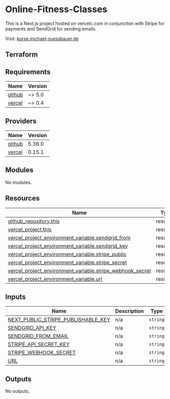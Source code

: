 # Online-Fitness-Classes

This is a Next.js project hosted on vercelc.com in conjunction with Stripe for payments and SendGrid for sending emails.

Visit: <a href="https://kurse.michaela-suessbauer.de">kurse.michael-suessbauer.de<a/>

## Terraform

<!-- BEGINNING OF PRE-COMMIT-TERRAFORM DOCS HOOK -->
## Requirements

| Name | Version |
|------|---------|
| <a name="requirement_github"></a> [github](#requirement\_github) | ~> 5.0 |
| <a name="requirement_vercel"></a> [vercel](#requirement\_vercel) | ~> 0.4 |

## Providers

| Name | Version |
|------|---------|
| <a name="provider_github"></a> [github](#provider\_github) | 5.36.0 |
| <a name="provider_vercel"></a> [vercel](#provider\_vercel) | 0.15.1 |

## Modules

No modules.

## Resources

| Name | Type |
|------|------|
| [github_repository.this](https://registry.terraform.io/providers/integrations/github/latest/docs/resources/repository) | resource |
| [vercel_project.this](https://registry.terraform.io/providers/vercel/vercel/latest/docs/resources/project) | resource |
| [vercel_project_environment_variable.sendgrid_from](https://registry.terraform.io/providers/vercel/vercel/latest/docs/resources/project_environment_variable) | resource |
| [vercel_project_environment_variable.sendgrid_key](https://registry.terraform.io/providers/vercel/vercel/latest/docs/resources/project_environment_variable) | resource |
| [vercel_project_environment_variable.stripe_public](https://registry.terraform.io/providers/vercel/vercel/latest/docs/resources/project_environment_variable) | resource |
| [vercel_project_environment_variable.stripe_secret](https://registry.terraform.io/providers/vercel/vercel/latest/docs/resources/project_environment_variable) | resource |
| [vercel_project_environment_variable.stripe_webhook_secret](https://registry.terraform.io/providers/vercel/vercel/latest/docs/resources/project_environment_variable) | resource |
| [vercel_project_environment_variable.url](https://registry.terraform.io/providers/vercel/vercel/latest/docs/resources/project_environment_variable) | resource |

## Inputs

| Name | Description | Type | Default | Required |
|------|-------------|------|---------|:--------:|
| <a name="input_NEXT_PUBLIC_STRIPE_PUBLISHABLE_KEY"></a> [NEXT\_PUBLIC\_STRIPE\_PUBLISHABLE\_KEY](#input\_NEXT\_PUBLIC\_STRIPE\_PUBLISHABLE\_KEY) | n/a | `string` | n/a | yes |
| <a name="input_SENDGRID_API_KEY"></a> [SENDGRID\_API\_KEY](#input\_SENDGRID\_API\_KEY) | n/a | `string` | n/a | yes |
| <a name="input_SENDGRID_FROM_EMAIL"></a> [SENDGRID\_FROM\_EMAIL](#input\_SENDGRID\_FROM\_EMAIL) | n/a | `string` | n/a | yes |
| <a name="input_STRIPE_API_SECRET_KEY"></a> [STRIPE\_API\_SECRET\_KEY](#input\_STRIPE\_API\_SECRET\_KEY) | n/a | `string` | n/a | yes |
| <a name="input_STRIPE_WEBHOOK_SECRET"></a> [STRIPE\_WEBHOOK\_SECRET](#input\_STRIPE\_WEBHOOK\_SECRET) | n/a | `string` | n/a | yes |
| <a name="input_URL"></a> [URL](#input\_URL) | n/a | `string` | n/a | yes |

## Outputs

No outputs.
<!-- END OF PRE-COMMIT-TERRAFORM DOCS HOOK -->
